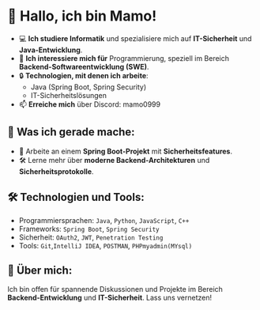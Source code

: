 # 👋 Hallo, ich bin Mamo!

- 💻 **Ich studiere Informatik** und spezialisiere mich auf **IT-Sicherheit** und **Java-Entwicklung**.
- 🌱 **Ich interessiere mich für** Programmierung, speziell im Bereich **Backend-Softwareentwicklung (SWE)**.
- 🔒 **Technologien, mit denen ich arbeite**:
  - Java (Spring Boot, Spring Security)
  - IT-Sicherheitslösungen
- 📫 **Erreiche mich** über Discord: mamo0999

## 🌟 Was ich gerade mache:
- 🚀 Arbeite an einem **Spring Boot-Projekt** mit **Sicherheitsfeatures**.
- 🛠️ Lerne mehr über **moderne Backend-Architekturen** und **Sicherheitsprotokolle**.

## 🛠️ Technologien und Tools:
- Programmiersprachen: `Java`, `Python`, `JavaScript`, `C++`
- Frameworks: `Spring Boot`, `Spring Security`
- Sicherheit: `OAuth2`, `JWT`, `Penetration Testing`
- Tools: `Git`,`IntelliJ IDEA`, `POSTMAN`, `PHPmyadmin(MYsql)`

## 💬 Über mich:
Ich bin offen für spannende Diskussionen und Projekte im Bereich **Backend-Entwicklung** und **IT-Sicherheit**. Lass uns vernetzen!

